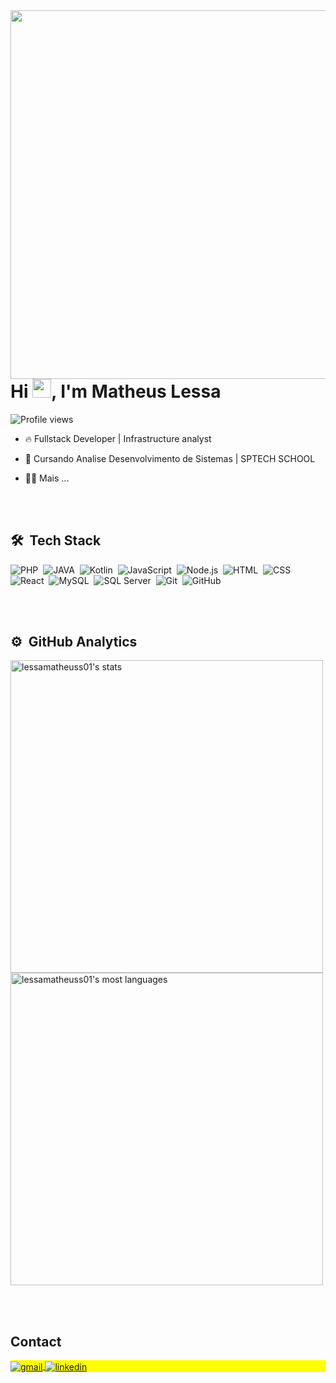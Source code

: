 <img align="right" height="590em" src="https://raw.githubusercontent.com/gist/lessamatheuss01/cd55ec9f48558d127e9da024ef83975a/raw/a554594c519eb6fe2a46af118a1b7a479a9ab950/githubcard.svg"/>
<h1 align="left">Hi <img src="https://raw.githubusercontent.com/kaueMarques/kaueMarques/master/hi.gif" height="30px">, I'm Matheus Lessa</h1>
<p align="left"> <img src="https://komarev.com/ghpvc/?username=lessamatheuss01&color=yellow" alt="Profile views" /> </p>

- 🔥 Fullstack Developer | Infrastructure analyst

- 🔭 Cursando Analise Desenvolvimento de Sistemas | SPTECH SCHOOL
  
- 👨‍💻 Mais ...



<br><br>

## 🛠 &nbsp;Tech Stack

![PHP](https://img.shields.io/badge/-PHP-05122A?style=flat&logo=php)&nbsp;
![JAVA](https://img.shields.io/badge/-JAVA-05122A?style=flat&logo=openjdk)&nbsp;
![Kotlin](https://img.shields.io/badge/-Kotlin-05122A?style=flat&logo=kotlin)&nbsp;
![JavaScript](https://img.shields.io/badge/-JavaScript-05122A?style=flat&logo=javascript)&nbsp;
![Node.js](https://img.shields.io/badge/-Node.js-05122A?style=flat&logo=node.js)&nbsp;
![HTML](https://img.shields.io/badge/-HTML-05122A?style=flat&logo=HTML5)&nbsp;
![CSS](https://img.shields.io/badge/-CSS-05122A?style=flat&logo=CSS3&logoColor=1572B6)&nbsp;
![React](https://img.shields.io/badge/-React-05122A?style=flat&logo=react)&nbsp;
![MySQL](https://img.shields.io/badge/-MySQL-05122A?style=flat&logo=mysql)&nbsp;
![SQL Server](https://img.shields.io/badge/-SQLServer-05122A?style=flat&logo=microsoft-sql-server)&nbsp;
![Git](https://img.shields.io/badge/-Git-05122A?style=flat&logo=git)&nbsp;
![GitHub](https://img.shields.io/badge/-GitHub-05122A?style=flat&logo=github)&nbsp;

<br><br>

## ⚙️ &nbsp;GitHub Analytics

<p align="left">
<img width="500em" src="https://github-readme-stats.vercel.app/api?username=lessamatheuss01&show_icons=true&theme=dracula" alt="lessamatheuss01's stats"/>
<img width="500em" src="https://github-readme-stats.vercel.app/api/top-langs/?username=lessamatheuss01&layout=compact&theme=dracula" alt="lessamatheuss01's most languages"/>
</p>

<br><br>

## Contact

<p align="left" style="background:yellow">
<a href="mailto:matheuslimalessa22@gmail.com">
  <img align="center" src="https://img.shields.io/badge/-Matheus Lessa-05122A?style=flat&logo=gmail" alt="gmail"/>
</a>
<a href="https://www.linkedin.com/in/matheuslessa22/" target="_blank">
  <img align="center" src="https://img.shields.io/badge/-Matheus Lessa-05122A?style=flat&logo=linkedin" alt="linkedin"/>
</a>
</p>

